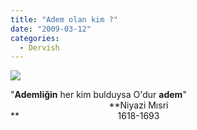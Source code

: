 ```yaml
---
title: "Adem olan kim ?"
date: "2009-03-12"
categories: 
  - Dervish
---
```


![](/uploads/image/altin_oran_insan(2).jpg)

"**Ademliğin** her kim bulduysa O'dur **adem**"  
                                        **Niyazi Mısri  
**                                        1618-1693
